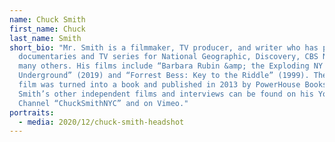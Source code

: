 ```yaml
---
name: Chuck Smith
first_name: Chuck
last_name: Smith
short_bio: "Mr. Smith is a filmmaker, TV producer, and writer who has produced
  documentaries and TV series for National Geographic, Discovery, CBS News, and
  many others. His films include “Barbara Rubin &amp; the Exploding NY
  Underground” (2019) and “Forrest Bess: Key to the Riddle” (1999). The Bess
  film was turned into a book and published in 2013 by PowerHouse Books. Mr.
  Smith’s other independent films and interviews can be found on his YouTube
  Channel “ChuckSmithNYC” and on Vimeo."
portraits:
  - media: 2020/12/chuck-smith-headshot
---
```


